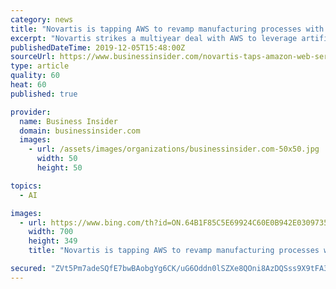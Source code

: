 ```yaml
---
category: news
title: "Novartis is tapping AWS to revamp manufacturing processes with AI and data analytics"
excerpt: "Novartis strikes a multiyear deal with AWS to leverage artificial intelligence and data analytics to revamp the steps involved in drug manufacturing."
publishedDateTime: 2019-12-05T15:48:00Z
sourceUrl: https://www.businessinsider.com/novartis-taps-amazon-web-services-to-improve-manufacturing-process-2019-12
type: article
quality: 60
heat: 60
published: true

provider:
  name: Business Insider
  domain: businessinsider.com
  images:
    - url: /assets/images/organizations/businessinsider.com-50x50.jpg
      width: 50
      height: 50

topics:
  - AI

images:
  - url: https://www.bing.com/th?id=ON.64B1F85C5E69924C60E0B942E0309735
    width: 700
    height: 349
    title: "Novartis is tapping AWS to revamp manufacturing processes with AI and data analytics"

secured: "ZVt5Pm7adeSQfE7bwBAobgYg6CK/uG6Oddn0lSZXe8QOni8AzDQSss9X9tFA3ThLQIPqagUSOpZBL8RviFPO8JYeYXwym0dk55vLSGGKCkZs04dadpidjA6Vet+I9FcC2Jh6L+fXYVU8X/eBu0QqcCtBcABR3Diqcihm+c9LfGs8dh+gVzF+kevRAIC5OshCjAH/G7O7lbBSHftNO6HYGTgnbU4XYuGA3KKUoOi9hpNWiBoUg4h5V7wnNNtHvKHeEw2+2pL0ex9vJV0V0JSyZg==;i9ovlAC6Ob0R+cviwKaCGw=="
---
```


